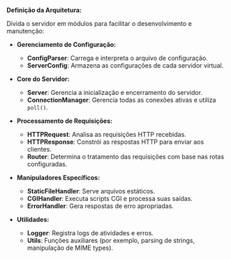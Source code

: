 **Definição da Arquitetura:**

Divida o servidor em módulos para facilitar o desenvolvimento e manutenção:

- **Gerenciamento de Configuração:**
  - **ConfigParser**: Carrega e interpreta o arquivo de configuração.
  - **ServerConfig**: Armazena as configurações de cada servidor virtual.

- **Core do Servidor:**
  - **Server**: Gerencia a inicialização e encerramento do servidor.
  - **ConnectionManager**: Gerencia todas as conexões ativas e utiliza `poll()`.

- **Processamento de Requisições:**
  - **HTTPRequest**: Analisa as requisições HTTP recebidas.
  - **HTTPResponse**: Constrói as respostas HTTP para enviar aos clientes.
  - **Router**: Determina o tratamento das requisições com base nas rotas configuradas.

- **Manipuladores Específicos:**
  - **StaticFileHandler**: Serve arquivos estáticos.
  - **CGIHandler**: Executa scripts CGI e processa suas saídas.
  - **ErrorHandler**: Gera respostas de erro apropriadas.

- **Utilidades:**
  - **Logger**: Registra logs de atividades e erros.
  - **Utils**: Funções auxiliares (por exemplo, parsing de strings, manipulação de MIME types).

